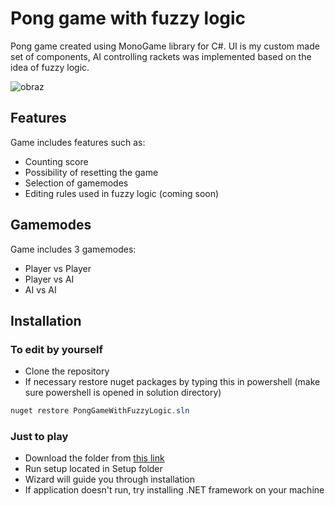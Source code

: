 # Pong game with fuzzy logic
Pong game created using MonoGame library for C#. UI is my custom made set of components, AI controlling rackets was implemented based on the idea of fuzzy logic.

![obraz](https://github.com/user-attachments/assets/63879e75-dcd3-4bce-89b1-c9a2933dfd7e)

## Features
Game includes features such as:
 - Counting score
 - Possibility of resetting the game
 - Selection of gamemodes
 - Editing rules used in fuzzy logic (coming soon)
## Gamemodes
Game includes 3 gamemodes: 
  - Player vs Player
  - Player vs AI
  - AI vs AI
## Installation
### To edit by yourself 
- Clone the repository
- If necessary restore nuget packages by typing this in powershell (make sure powershell is opened in solution directory)
```powershell
nuget restore PongGameWithFuzzyLogic.sln
```
### Just to play
- Download the folder from [this link]([https://download-directory.github.io/?url=https://github.com/KacperZawalski/PongGameWithFuzzyLogic/tree/master/PongGameWithFuzzyLogic/bin/releases/download/v1.0.0](https://download-directory.github.io/?url=https%3A%2F%2Fgithub.com%2FKacperZawalski%2FPongGameWithFuzzyLogic%2Ftree%2Fmaster%2FPongGameWithFuzzyLogic%2Fbin%2FRelease)) 
- Run setup located in Setup folder
- Wizard will guide you through installation
- If application doesn't run, try installing .NET framework on your machine

